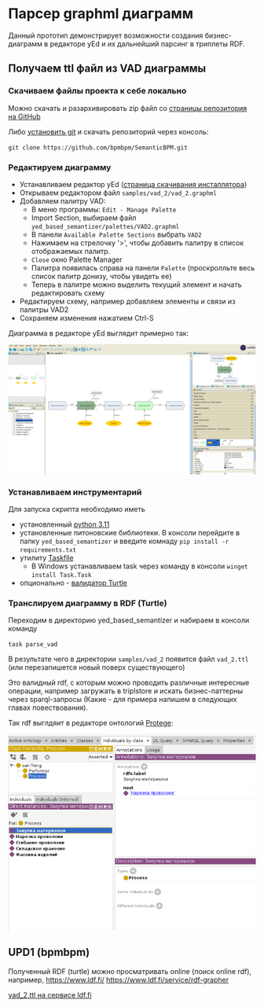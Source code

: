 # Парсер graphml диаграмм

Данный прототип демонстрирует возможности создания бизнес-диаграмм в редакторе yEd и их дальнейший парсинг в триплеты RDF.

## Получаем ttl файл из VAD диаграммы

### Скачиваем файлы проекта к себе локально

Можно скачать и разархивировать zip файл со [страницы репозитория на GitHub](https://github.com/bpmbpm/SemanticBPM)

Либо [установить git](https://git-scm.com/book/ru/v2/Введение-Установка-Git) и скачать репозиторий через консоль:

`git clone https://github.com/bpmbpm/SemanticBPM.git`

### Редактируем диаграмму

- Устанавливаем редактор yEd ([страница скачивания инсталлятора](https://www.yworks.com/products/yed/download))
- Открываем редактором файл `samples/vad_2/vad_2.graphml`
- Добавляем палитру VAD:
  - В меню программы: `Edit - Manage Palette`
  - Import Section, выбираем файл `yed_based_semantizer/palettes/VAD2.graphml`
  - В панели `Available Palette Sections` выбрать `VAD2`
  - Нажимаем на стрелочку '>', чтобы добавить палитру в список отображаемых палитр.
  - `Close` окно Palette Manager
  - Палитра появилась справа на панели `Palette` (проскролльте весь список палитр донизу, чтобы увидеть ее)
  - Теперь в палитре можно выделить текущий элемент и начать редактировать схему
- Редактируем схему, например добавляем элементы и связи из палитры VAD2
- Сохраняем изменения нажатием Ctrl-S

Диаграмма в редакторе yEd выглядит примерно так:

<img src="../docs/vad_2_in_yed.png" width="600" />

### Устанавливаем инструментарий

Для запуска скрипта необходимо иметь
- установленный [python 3.11](https://www.python.org/downloads/)
- установленные питоновские библиотеки. В консоли перейдите в папку `yed_based_semantizer` и введите комнаду `pip install -r requirements.txt`
- утилиту [Taskfile](https://taskfile.dev/installation/)
  - В Windows устанавливаем task через команду в консоли `winget install Task.Task`
- опционально - [валидатор Turtle](https://github.com/IDLabResearch/TurtleValidator)

### Транслируем диаграмму в RDF (Turtle)

Переходим в директорию yed_based_semantizer и набираем в консоли команду

`task parse_vad`

В результате чего в директории `samples/vad_2` появится файл `vad_2.ttl` (или перезапишется новый поверх существующего)

Это валидный rdf, с которым можно проводить различные интересные операции, например загружать в triplstore и искать бизнес-паттерны через sparql-запросы (Какие - для примера напишем в следующих главах повествования).

Так rdf выглдяит в редакторе онтологий [Protege](https://protege.stanford.edu/download/protege/4.3/installanywhere/Web_Installers/):

<img src="../docs/vad_ttl_in_protege_1.png" width="600" />

## UPD1 (bpmbpm)
Полученный RDF (turtle) можно просматривать online (поиск online rdf), например, https://www.ldf.fi/   https://www.ldf.fi/service/rdf-grapher 

[vad_2.ttl на сервисе ldf.fi](https://www.ldf.fi/service/rdf-grapher?rdf=%40prefix+owl%3A+%3Chttp%3A%2F%2Fwww.w3.org%2F2002%2F07%2Fowl%23%3E+.%0D%0A%40prefix+rdf%3A+%3Chttp%3A%2F%2Fwww.w3.org%2F1999%2F02%2F22-rdf-syntax-ns%23%3E+.%0D%0A%40prefix+rdfs%3A+%3Chttp%3A%2F%2Fwww.w3.org%2F2000%2F01%2Frdf-schema%23%3E+.%0D%0A%40prefix+sh%3A+%3Chttp%3A%2F%2Fwww.w3.org%2Fns%2Fshacl%23%3E+.%0D%0A%40prefix+xsd%3A+%3Chttp%3A%2F%2Fwww.w3.org%2F2001%2FXMLSchema%23%3E+.%0D%0A%40prefix+vad%3A+%3Chttp%3A%2F%2Fexample.org%2Fvad2%23%3E+.%0D%0A%40prefix+%3A+%3Chttp%3A%2F%2Fexample.org%2Fvad2%2Fdiagram%23%3E+.%0D%0A%0D%0A%0D%0A%3An0+a+owl%3ANamedIndividual%2C+vad%3AProcess+%3B%0D%0A%09%09rdfs%3Alabel+%22%D0%97%D0%B0%D0%BA%D1%83%D0%BF%D0%BA%D0%B0+%D0%BC%D0%B0%D1%82%D0%B5%D1%80%D0%B8%D0%B0%D0%BB%D0%BE%D0%B2%22+.%0D%0A%0D%0A%3An1+a+owl%3ANamedIndividual%2C+vad%3AProcess+%3B%0D%0A%09%09rdfs%3Alabel+%22%D0%9D%D0%B0%D1%80%D0%B5%D0%B7%D0%BA%D0%B0+%D0%BF%D1%80%D0%BE%D0%B2%D0%BE%D0%BB%D0%BE%D0%BA%D0%B8%22+.%0D%0A%0D%0A%3An2+a+owl%3ANamedIndividual%2C+vad%3AProcess+%3B%0D%0A%09%09rdfs%3Alabel+%22%D0%A1%D0%B3%D0%B8%D0%B1%D0%B0%D0%BD%D0%B8%D0%B5+%D0%BF%D1%80%D0%BE%D0%B2%D0%BE%D0%BB%D0%BE%D0%BA%D0%B8%22+.%0D%0A%0D%0A%3An3+a+owl%3ANamedIndividual%2C+vad%3AProcess+%3B%0D%0A%09%09rdfs%3Alabel+%22%D0%A4%D0%B0%D1%81%D0%BE%D0%B2%D0%BA%D0%B0+%D0%B8%D0%B7%D0%B4%D0%B5%D0%BB%D0%B8%D0%B9%22+.%0D%0A%0D%0A%3An4+a+owl%3ANamedIndividual%2C+vad%3AProcess+%3B%0D%0A%09%09rdfs%3Alabel+%22%D0%A1%D0%BA%D0%BB%D0%B0%D0%B4%D1%81%D0%BA%D0%BE%D0%B5+%D1%85%D1%80%D0%B0%D0%BD%D0%B5%D0%BD%D0%B8%D0%B5%22+.%0D%0A%0D%0A%3An5+a+owl%3ANamedIndividual%2C+vad%3APerformer+%3B%0D%0A%09%09rdfs%3Alabel+%22%D0%98%D0%B2%D0%B0%D0%BD%D0%BE%D0%B2%2C+%D0%9F%D0%B5%D1%82%D1%80%D0%BE%D0%B2%22+.%0D%0A%0D%0A%3An6+a+owl%3ANamedIndividual%2C+vad%3APerformer+%3B%0D%0A%09%09rdfs%3Alabel+%22%D0%A1%D0%B8%D0%B4%D0%BE%D1%80%D0%BE%D0%B2%22+.%0D%0A%0D%0A%3An7+a+owl%3ANamedIndividual%2C+vad%3APerformer+%3B%0D%0A%09%09rdfs%3Alabel+%22%D0%98%D0%B2%D0%B0%D0%BD%D0%BE%D0%B2%D0%B0%2C+%D0%9F%D0%B5%D1%82%D1%80%D0%BE%D0%B2%D0%B0%22+.%0D%0A%0D%0A%3An0+%3Anext+%3An1+.%0D%0A%0D%0A%3An5+%3Aperforms+%3An1+.%0D%0A%0D%0A%3An6+%3Aperforms+%3An2+.%0D%0A%0D%0A%3An7+%3Aperforms+%3An3+.%0D%0A%0D%0A%3An1+rdfs%3Acomment+%22%D0%BA%D0%BE%D0%BC%D0%BC%D0%B5%D0%BD%D1%82%D0%B0%D1%80%D0%B8%D0%B9+1%22+.%0D%0A%0D%0A%3An3+rdfs%3Acomment+%22%D0%BA%D0%BE%D0%BC%D0%BC%D0%B5%D0%BD%D1%82%D0%B0%D1%80%D0%B8%D0%B9+2%22+.%0D%0A%0D%0A%3An1+%3Anext+%3An2+.%0D%0A%0D%0A%3An2+%3Anext+%3An3+.%0D%0A%0D%0A%3An3+%3Anext+%3An4+.%0D%0A%0D%0A&from=ttl&to=png) 
